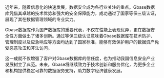 近年来，随着信息化的快速发展，数据安全成为各行业关注的重点。Gbase数据库凭借其卓越的技术优势和强大的安全保障能力，成功通过了国家等保三级认证，展现了其在数据管理领域的专业实力。

Gbase数据库作为国产数据库的重要代表，不仅在性能上表现优异，更在数据安全性方面做出了诸多创新。通过等保三级认证意味着Gbase数据库在技术防护、管理制度以及应急响应等方面均达到了国家标准，能够有效保护用户的数据资产免受恶意攻击和非法访问。

这一成就不仅增强了客户对Gbase数据库的信任度，也为推动我国信息安全产业发展树立了典范。未来，Gbase将继续致力于技术创新和服务优化，为更多企业和机构提供稳定可靠的数据服务支持，助力数字经济健康发展。